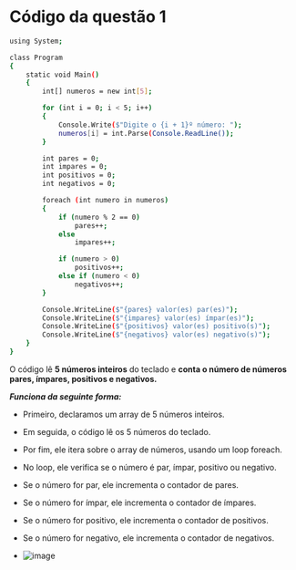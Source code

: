 # Código da questão 1

```bash
using System;

class Program
{
    static void Main()
    {
        int[] numeros = new int[5];

        for (int i = 0; i < 5; i++)
        {
            Console.Write($"Digite o {i + 1}º número: ");
            numeros[i] = int.Parse(Console.ReadLine());
        }

        int pares = 0;
        int impares = 0;
        int positivos = 0;
        int negativos = 0;

        foreach (int numero in numeros)
        {
            if (numero % 2 == 0)
                pares++;
            else
                impares++;

            if (numero > 0)
                positivos++;
            else if (numero < 0)
                negativos++;
        }

        Console.WriteLine($"{pares} valor(es) par(es)");
        Console.WriteLine($"{impares} valor(es) ímpar(es)");
        Console.WriteLine($"{positivos} valor(es) positivo(s)");
        Console.WriteLine($"{negativos} valor(es) negativo(s)");
    }
}
```

O código lê **5 números inteiros** do teclado e **conta o número de números pares, ímpares, positivos e negativos.**
       
***Funciona da seguinte forma:***

- Primeiro, declaramos um array de 5 números inteiros.<br/>
- Em seguida, o código lê os 5 números do teclado.<br/>
- Por fim, ele itera sobre o array de números, usando um loop foreach. <br/>
- No loop, ele verifica se o número é par, ímpar, positivo ou negativo.<br/>
- Se o número for par, ele incrementa o contador de pares.<br/>
- Se o número for ímpar, ele incrementa o contador de ímpares.<br/>
- Se o número for positivo, ele incrementa o contador de positivos.<br/>
- Se o número for negativo, ele incrementa o contador de negativos.

- ![image](https://github.com/RoseBorges44/CSharp/assets/122793017/ec14da1a-9495-43b2-a87d-92d6e042b089)
